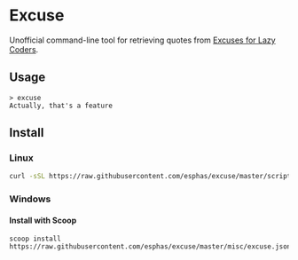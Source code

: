 
# Excuse

Unofficial command-line tool for retrieving quotes from [Excuses for Lazy Coders](http://programmingexcuses.com).

## Usage

```
> excuse
Actually, that's a feature
```

## Install

### Linux

```bash
curl -sSL https://raw.githubusercontent.com/esphas/excuse/master/scripts/install.sh | bash
```

### Windows

#### Install with Scoop

```batch
scoop install https://raw.githubusercontent.com/esphas/excuse/master/misc/excuse.json
```
